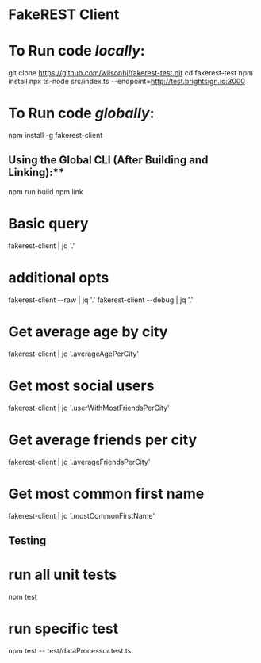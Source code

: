 # FakeREST Client

# To Run code *locally*: 

git clone https://github.com/wilsonhj/fakerest-test.git
cd fakerest-test
npm install
npx ts-node src/index.ts --endpoint=http://test.brightsign.io:3000 

# To Run code *globally*:

npm install -g fakerest-client


## Using the Global CLI (After Building and Linking):**

npm run build
npm link

# Basic query

fakerest-client | jq '.'

# additional opts 

fakerest-client --raw | jq '.'
fakerest-client --debug | jq '.'

# Get average age by city

fakerest-client | jq '.averageAgePerCity'

# Get most social users

fakerest-client | jq '.userWithMostFriendsPerCity'

# Get average friends per city

fakerest-client | jq '.averageFriendsPerCity'

# Get most common first name

fakerest-client | jq '.mostCommonFirstName'





## Testing

# run all unit tests
npm test

# run specific test
npm test -- test/dataProcessor.test.ts